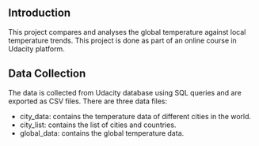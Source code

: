 ## Introduction
This project compares and analyses the global temperature against local temperature trends. This project is done as part of an online course in Udacity platform. 

## Data Collection
The data is collected from Udacity database using SQL queries and are exported as CSV files. There are three data files:
* city_data: contains the temperature data of different cities in the world.
* city_list: contains the list of cities and countries.
* global_data: contains the global temperature data.
